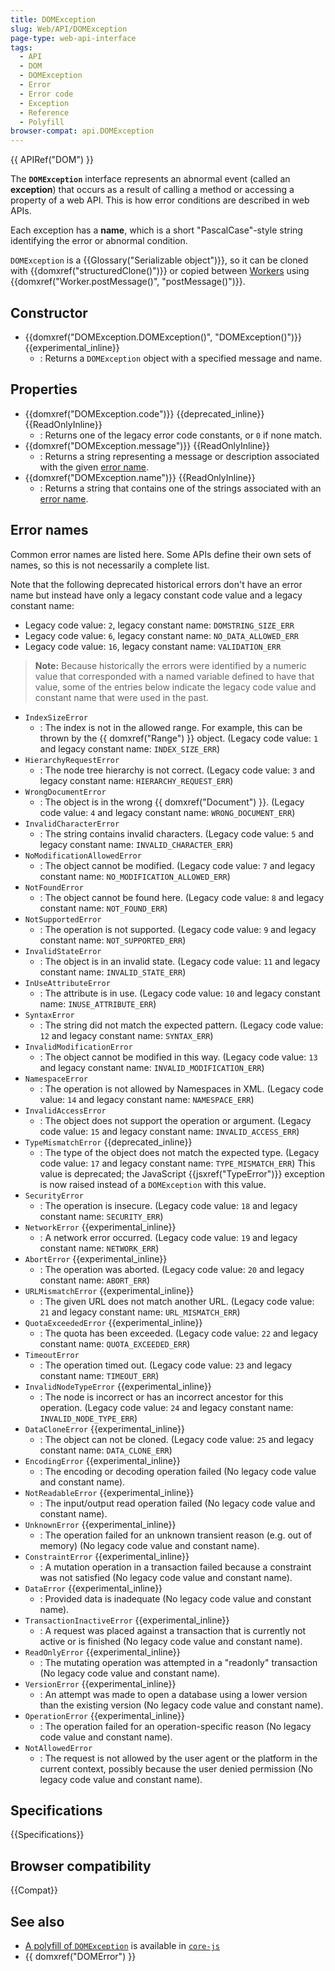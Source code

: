```yaml
---
title: DOMException
slug: Web/API/DOMException
page-type: web-api-interface
tags:
  - API
  - DOM
  - DOMException
  - Error
  - Error code
  - Exception
  - Reference
  - Polyfill
browser-compat: api.DOMException
---
```

{{ APIRef("DOM") }}

The **`DOMException`** interface represents an abnormal event (called an **exception**) that occurs as a result of calling a method or accessing a property of a web API. This is how error conditions are described in web APIs.

Each exception has a **name**, which is a short "PascalCase"-style string identifying the error or abnormal condition.

`DOMException` is a {{Glossary("Serializable object")}}, so it can be cloned with {{domxref("structuredClone()")}} or copied between [Workers](/en-US/docs/Web/API/Worker) using {{domxref("Worker.postMessage()", "postMessage()")}}.

## Constructor

- {{domxref("DOMException.DOMException()", "DOMException()")}} {{experimental_inline}}
  - : Returns a `DOMException` object with a specified message and name.

## Properties

- {{domxref("DOMException.code")}} {{deprecated_inline}} {{ReadOnlyInline}}
  - : Returns one of the legacy error code constants, or `0` if none match.
- {{domxref("DOMException.message")}} {{ReadOnlyInline}}
  - : Returns a string representing a message or description associated with the given [error name](#error_names).
- {{domxref("DOMException.name")}} {{ReadOnlyInline}}
  - : Returns a string that contains one of the strings associated with an [error name](#error_names).

## Error names

Common error names are listed here. Some APIs define their own sets of names, so this is not necessarily a complete list.

Note that the following deprecated historical errors don't have an error name but instead have only a legacy constant code value and a legacy constant name:

- Legacy code value: `2`, legacy constant name: `DOMSTRING_SIZE_ERR`
- Legacy code value: `6`, legacy constant name: `NO_DATA_ALLOWED_ERR`
- Legacy code value: `16`, legacy constant name: `VALIDATION_ERR`

> **Note:** Because historically the errors were identified by a numeric value that corresponded with a named variable defined to have that value, some of the entries below indicate the legacy code value and constant name that were used in the past.

- `IndexSizeError`
  - : The index is not in the allowed range. For example, this can be thrown by the {{ domxref("Range") }} object. (Legacy code value: `1` and legacy constant name: `INDEX_SIZE_ERR`)
- `HierarchyRequestError`
  - : The node tree hierarchy is not correct. (Legacy code value: `3` and legacy constant name: `HIERARCHY_REQUEST_ERR`)
- `WrongDocumentError`
  - : The object is in the wrong {{ domxref("Document") }}. (Legacy code value: `4` and legacy constant name: `WRONG_DOCUMENT_ERR`)
- `InvalidCharacterError`
  - : The string contains invalid characters. (Legacy code value: `5` and legacy constant name: `INVALID_CHARACTER_ERR`)
- `NoModificationAllowedError`
  - : The object cannot be modified. (Legacy code value: `7` and legacy constant name: `NO_MODIFICATION_ALLOWED_ERR`)
- `NotFoundError`
  - : The object cannot be found here. (Legacy code value: `8` and legacy constant name: `NOT_FOUND_ERR`)
- `NotSupportedError`
  - : The operation is not supported. (Legacy code value: `9` and legacy constant name: `NOT_SUPPORTED_ERR`)
- `InvalidStateError`
  - : The object is in an invalid state. (Legacy code value: `11` and legacy constant name: `INVALID_STATE_ERR`)
- `InUseAttributeError`
  - : The attribute is in use. (Legacy code value: `10` and legacy constant name: `INUSE_ATTRIBUTE_ERR`)
- `SyntaxError`
  - : The string did not match the expected pattern. (Legacy code value: `12` and legacy constant name: `SYNTAX_ERR`)
- `InvalidModificationError`
  - : The object cannot be modified in this way. (Legacy code value: `13` and legacy constant name: `INVALID_MODIFICATION_ERR`)
- `NamespaceError`
  - : The operation is not allowed by Namespaces in XML. (Legacy code value: `14` and legacy constant name: `NAMESPACE_ERR`)
- `InvalidAccessError`
  - : The object does not support the operation or argument. (Legacy code value: `15` and legacy constant name: `INVALID_ACCESS_ERR`)
- `TypeMismatchError` {{deprecated_inline}}
  - : The type of the object does not match the expected type. (Legacy code value: `17` and legacy constant name: `TYPE_MISMATCH_ERR`) This value is deprecated; the JavaScript {{jsxref("TypeError")}} exception is now raised instead of a `DOMException` with this value.
- `SecurityError`
  - : The operation is insecure. (Legacy code value: `18` and legacy constant name: `SECURITY_ERR`)
- `NetworkError` {{experimental_inline}}
  - : A network error occurred. (Legacy code value: `19` and legacy constant name: `NETWORK_ERR`)
- `AbortError` {{experimental_inline}}
  - : The operation was aborted. (Legacy code value: `20` and legacy constant name: `ABORT_ERR`)
- `URLMismatchError` {{experimental_inline}}
  - : The given URL does not match another URL. (Legacy code value: `21` and legacy constant name: `URL_MISMATCH_ERR`)
- `QuotaExceededError` {{experimental_inline}}
  - : The quota has been exceeded. (Legacy code value: `22` and legacy constant name: `QUOTA_EXCEEDED_ERR`)
- `TimeoutError`
  - : The operation timed out. (Legacy code value: `23` and legacy constant name: `TIMEOUT_ERR`)
- `InvalidNodeTypeError` {{experimental_inline}}
  - : The node is incorrect or has an incorrect ancestor for this operation. (Legacy code value: `24` and legacy constant name: `INVALID_NODE_TYPE_ERR`)
- `DataCloneError` {{experimental_inline}}
  - : The object can not be cloned. (Legacy code value: `25` and legacy constant name: `DATA_CLONE_ERR`)
- `EncodingError` {{experimental_inline}}
  - : The encoding or decoding operation failed (No legacy code value and constant name).
- `NotReadableError` {{experimental_inline}}
  - : The input/output read operation failed (No legacy code value and constant name).
- `UnknownError` {{experimental_inline}}
  - : The operation failed for an unknown transient reason (e.g. out of memory) (No legacy code value and constant name).
- `ConstraintError` {{experimental_inline}}
  - : A mutation operation in a transaction failed because a constraint was not satisfied (No legacy code value and constant name).
- `DataError` {{experimental_inline}}
  - : Provided data is inadequate (No legacy code value and constant name).
- `TransactionInactiveError` {{experimental_inline}}
  - : A request was placed against a transaction that is currently not active or is finished (No legacy code value and constant name).
- `ReadOnlyError` {{experimental_inline}}
  - : The mutating operation was attempted in a "readonly" transaction (No legacy code value and constant name).
- `VersionError` {{experimental_inline}}
  - : An attempt was made to open a database using a lower version than the existing version (No legacy code value and constant name).
- `OperationError` {{experimental_inline}}
  - : The operation failed for an operation-specific reason (No legacy code value and constant name).
- `NotAllowedError`
  - : The request is not allowed by the user agent or the platform in the current context, possibly because the user denied permission (No legacy code value and constant name).

## Specifications

{{Specifications}}

## Browser compatibility

{{Compat}}

## See also

- [A polyfill of `DOMException`](https://github.com/zloirock/core-js#domexception) is available in [`core-js`](https://github.com/zloirock/core-js)
- {{ domxref("DOMError") }}
